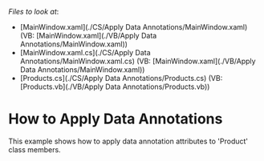 <!-- default file list -->
*Files to look at*:

* [MainWindow.xaml](./CS/Apply Data Annotations/MainWindow.xaml) (VB: [MainWindow.xaml](./VB/Apply Data Annotations/MainWindow.xaml))
* [MainWindow.xaml.cs](./CS/Apply Data Annotations/MainWindow.xaml.cs) (VB: [MainWindow.xaml](./VB/Apply Data Annotations/MainWindow.xaml))
* [Products.cs](./CS/Apply Data Annotations/Products.cs) (VB: [Products.vb](./VB/Apply Data Annotations/Products.vb))
<!-- default file list end -->
# How to Apply Data Annotations


<p>This example shows how to apply data annotation attributes to 'Product' class members.</p>

<br/>


